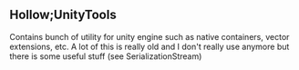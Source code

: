 ## Hollow;UnityTools

Contains bunch of utility for unity engine such as native containers, vector extensions, etc.
A lot of this is really old and I don't really use anymore but there is some useful stuff (see SerializationStream)